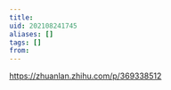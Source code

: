 ```yaml
---
title: 
uid: 202108241745
aliases: []
tags: []
from: 
---
```

https://zhuanlan.zhihu.com/p/369338512